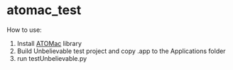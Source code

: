 atomac_test
===========

How to use:
1. Install [ATOMac](https://github.com/pyatom/pyatom) library
2. Build Unbelievable test project and copy .app to the Applications folder
3. run testUnbelievable.py
